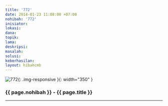 ```yaml
---
title: '772'
date: 2014-01-23 11:08:00 +07:00
nohibah: '772'
inisiator: 
lokasi: 
dana: 
topik: 
lama: 
deskripsi: 
masalah: 
solusi: 
keberhasilan: 
layout: hibahcmb
---
```


![772](/static/img/hibahcmb/772.png){: .img-responsive }{: width="350" }

### {{ page.nohibah }} - {{ page.title }}

---

